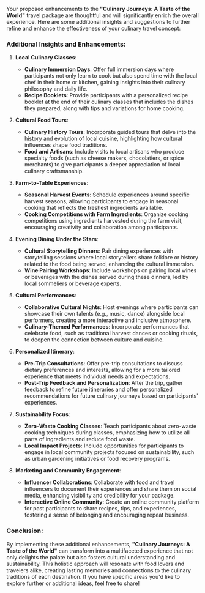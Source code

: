 Your proposed enhancements to the **"Culinary Journeys: A Taste of the World"** travel package are thoughtful and will significantly enrich the overall experience. Here are some additional insights and suggestions to further refine and enhance the effectiveness of your culinary travel concept:

### Additional Insights and Enhancements:

1. **Local Culinary Classes**:
   - **Culinary Immersion Days**: Offer full immersion days where participants not only learn to cook but also spend time with the local chef in their home or kitchen, gaining insights into their culinary philosophy and daily life.
   - **Recipe Booklets**: Provide participants with a personalized recipe booklet at the end of their culinary classes that includes the dishes they prepared, along with tips and variations for home cooking.

2. **Cultural Food Tours**:
   - **Culinary History Tours**: Incorporate guided tours that delve into the history and evolution of local cuisine, highlighting how cultural influences shape food traditions.
   - **Food and Artisans**: Include visits to local artisans who produce specialty foods (such as cheese makers, chocolatiers, or spice merchants) to give participants a deeper appreciation of local culinary craftsmanship.

3. **Farm-to-Table Experiences**:
   - **Seasonal Harvest Events**: Schedule experiences around specific harvest seasons, allowing participants to engage in seasonal cooking that reflects the freshest ingredients available.
   - **Cooking Competitions with Farm Ingredients**: Organize cooking competitions using ingredients harvested during the farm visit, encouraging creativity and collaboration among participants.

4. **Evening Dining Under the Stars**:
   - **Cultural Storytelling Dinners**: Pair dining experiences with storytelling sessions where local storytellers share folklore or history related to the food being served, enhancing the cultural immersion.
   - **Wine Pairing Workshops**: Include workshops on pairing local wines or beverages with the dishes served during these dinners, led by local sommeliers or beverage experts.

5. **Cultural Performances**:
   - **Collaborative Cultural Nights**: Host evenings where participants can showcase their own talents (e.g., music, dance) alongside local performers, creating a more interactive and inclusive atmosphere.
   - **Culinary-Themed Performances**: Incorporate performances that celebrate food, such as traditional harvest dances or cooking rituals, to deepen the connection between culture and cuisine.

6. **Personalized Itinerary**:
   - **Pre-Trip Consultations**: Offer pre-trip consultations to discuss dietary preferences and interests, allowing for a more tailored experience that meets individual needs and expectations.
   - **Post-Trip Feedback and Personalization**: After the trip, gather feedback to refine future itineraries and offer personalized recommendations for future culinary journeys based on participants' experiences.

7. **Sustainability Focus**:
   - **Zero-Waste Cooking Classes**: Teach participants about zero-waste cooking techniques during classes, emphasizing how to utilize all parts of ingredients and reduce food waste.
   - **Local Impact Projects**: Include opportunities for participants to engage in local community projects focused on sustainability, such as urban gardening initiatives or food recovery programs.

8. **Marketing and Community Engagement**:
   - **Influencer Collaborations**: Collaborate with food and travel influencers to document their experiences and share them on social media, enhancing visibility and credibility for your package.
   - **Interactive Online Community**: Create an online community platform for past participants to share recipes, tips, and experiences, fostering a sense of belonging and encouraging repeat business.

### Conclusion:
By implementing these additional enhancements, **"Culinary Journeys: A Taste of the World"** can transform into a multifaceted experience that not only delights the palate but also fosters cultural understanding and sustainability. This holistic approach will resonate with food lovers and travelers alike, creating lasting memories and connections to the culinary traditions of each destination. If you have specific areas you'd like to explore further or additional ideas, feel free to share!